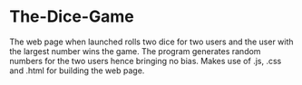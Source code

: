 # The-Dice-Game
The web page when launched rolls two dice for two users and the user with the largest number wins the game. The program generates random numbers for the two users hence bringing no bias. Makes use of .js, .css and  .html for building the web page.
